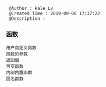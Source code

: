 ```
 @Author : Hale Lv
 @Created Time : 2019-09-06 17:37:22
 @Description : 
```

### 函数
	用户自定义函数
	函数的参数
	返回值
	可变函数
	内部内置函数
	匿名函数



